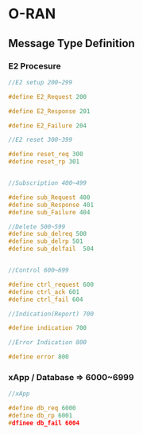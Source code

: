 # O-RAN
## Message Type Definition

### E2 Procesure
```c
//E2 setup 200~299

#define E2_Request 200

#define E2_Response 201

#define E2_Failure 204

//E2 reset 300~399

#define reset_req 300
#define reset_rp 301


//Subscription 400~499

#define sub_Request 400
#define sub_Response 401
#define sub_Failure 404

//Delete 500~599
#define sub_delreq 500
#define sub_delrp 501
#define sub_delfail  504


//Control 600~699

#define ctrl_request 600
#define ctrl_ack 601
#define ctrl_fail 604

//Indication(Report) 700

#define indication 700

//Error Indication 800

#define error 800

```


### xApp / Database => 6000~6999
```c
//xApp

#define db_req 6000
#define db_rp 6001
#dfinee db_fail 6004

```


